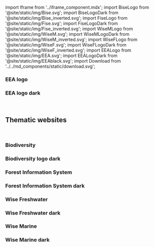 import Iframe from '../iframe_component.mdx';
import BiseLogo from '@site/static/img/Bise.svg';
import BiseLogoDark from '@site/static/img/Bise_inverted.svg';
import FiseLogo from '@site/static/img/Fise.svg';
import FiseLogoDark from '@site/static/img/Fise_inverted.svg';
import WiseMLogo from '@site/static/img/WiseM.svg';
import WiseMLogoDark from '@site/static/img/WiseM_inverted.svg';
import WiseFLogo from '@site/static/img/WiseF.svg';
import WiseFLogoDark from '@site/static/img/WiseF_inverted.svg';
import EEALogo from '@site/static/img/EEA.svg';
import EEALogoDark from '@site/static/img/EEAblack.svg';
import Download from '../../md_components/static/download.svg';

<div className="rowLogos">
 <div>

### EEA logo

<div className="thematicLogoWrapper">
  <EEALogo  /> 
</div>

[<Download/>](/img/EEA.zip)

</div>
<div>

### EEA logo dark

<div className="thematicLogoWrapper dark"> 
    <EEALogoDark /> 
</div>

[<Download/>](/img/EEAblack.zip)

</div>
<br/>
</div>

<!--------------------------------------------------------->

## Thematic websites
<br/> 

<!--------------------------------------------------------->

<div className="rowLogos">
<div>

### Biodiversity

<div className="thematicLogoWrapper">
  <BiseLogo /> 
</div>

[<Download/>](/img/Bise.zip)

</div>

<div>

### Biodiversity logo dark

<div className="thematicLogoWrapper dark"> 
  <BiseLogoDark /> 
</div>

[<Download/>](/img/Bise_inverted.zip)

</div>
</div>

<!--------------------------------------------------------->

<div className="rowLogos">
<div>

### Forest Information System

<div className="thematicLogoWrapper">
  <FiseLogo />
</div>

[<Download/>](/img/Fise.zip)

</div>
<div>

### Forest Information System dark

<div className="thematicLogoWrapper dark"> 
  <FiseLogoDark /> 
</div>

[<Download/>](/img/Fise_inverted.zip)
</div>
</div>

<!--------------------------------------------------------->

<div className="rowLogos">
<div>

### Wise Freshwater

<div className="thematicLogoWrapper">
  <WiseFLogo />
</div>

[<Download/>](/img/WiseF.zip)

</div>
<div>

### Wise Freshwater dark

<div className="thematicLogoWrapper dark"> 
  <WiseFLogoDark /> 
</div>

[<Download/>](/img/WiseF_inverted.zip)
</div>
</div>

<!--------------------------------------------------------->

<div className="rowLogos">

<div>

### Wise Marine

<div className="thematicLogoWrapper">
  <WiseMLogo />
</div>

[<Download/>](/img/WiseM.zip)
</div>

<div>

### Wise Marine dark

<div className="thematicLogoWrapper dark">
  <WiseMLogoDark />   
</div>

[<Download/>](/img/WiseM_inverted.zip)
</div>

</div>